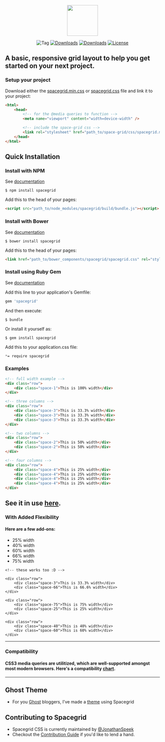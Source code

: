 <div align="center">
    <img style="width:100px;height:auto;" src="https://cdn.rawgit.com/JonathanSpeek/spacegrid/master/spacegrid-logo.svg"/>
    <p align="center">
  <img src="https://img.shields.io/github/tag/jonathanspeek/spacegrid.svg" alt="Tag">
  <a href="https://rubygems.org/gems/spacegrid"><img src="https://img.shields.io/gem/dt/spacegrid.svg" alt="Downloads"></a>
  <a href="https://www.npmjs.com/package/spacegrid"><img src="https://img.shields.io/npm/dt/spacegrid.svg" alt="Downloads"></a>
  <a href="https://github.com/JonathanSpeek/spacegrid/blob/master/LICENSE.txt"><img src="https://img.shields.io/github/license/jonathanspeek/spacegrid.svg" alt="License"></a>
</p>
</div>

A basic, responsive grid layout to help you get started on your next project.
---

### Setup your project

Download either the [spacegrid.min.css](https://raw.githubusercontent.com/JonathanSpeek/spacegrid/master/spacegrid.min.css) or [spacegrid.css](https://raw.githubusercontent.com/JonathanSpeek/spacegrid/master/spacegrid.css) file and link it to your project:

```html
<html>
	<head>
		<!-- for the @media queries to function -->
		<meta name="viewport" content="width=device-width" />

		<!-- include the space-grid css -->
		<link rel="stylesheet" href="path_to/space-grid/css/spacegrid.min.css">
	</head>
</html>
```

## Quick Installation

### Install with NPM
See [documentation](https://www.npmjs.com/search?q=spacegrid)

    $ npm install spacegrid

Add this to the head of your pages:
```html
<script src="path_to/node_modules/spacegrid/build/bundle.js"></script>
```

### Install with Bower
See [documentation](https://github.com/JonathanSpeek/spacegrid_bower.git)

    $ bower install spacegrid

Add this to the head of your pages:
```html
<link href="path_to/bower_components/spacegrid/spacegrid.css" rel="stylesheet" type="text/css">
```


### Install using Ruby Gem
See [documentation](https://rubygems.org/gems/spacegrid)

Add this line to your application's Gemfile:

```ruby
gem 'spacegrid'
```

And then execute:

    $ bundle

Or install it yourself as:

    $ gem install spacegrid

Add this to your application.css file:
```css
*= require spacegrid
```

### Examples

```html
<!-- full width example -->
<div class="row">
	<div class="space-1">This is 100% width</div>
</div>

<!-- three columns -->
<div class="row">
    <div class="space-3">This is 33.3% width</div>
    <div class="space-3">This is 33.3% width</div>
    <div class="space-3">This is 33.3% width</div>
</div>

<!-- two columns -->
<div class="row">
    <div class="space-2">This is 50% width</div>
    <div class="space-2">This is 50% width</div>
</div>

<!-- four columns -->
<div class="row">
    <div class="space-4">This is 25% width</div>
    <div class="space-4">This is 25% width</div>
    <div class="space-4">This is 25% width</div>
    <div class="space-4">This is 25% width</div>
</div>
```

See it in use [here](http://speek.design/spacegrid/).
---
### With Added Flexibility

#### Here are a few add-ons:

* 25% width
* 40% width
* 60% width
* 66% width
* 75% width

```
<!-- these works too :D -->

<div class="row">
    <div class="space-3">This is 33.3% width</div>
    <div class="space-66">This is 66.6% width</div>
</div>

<div class="row">
    <div class="space-75">This is 75% width</div>
    <div class="space-25">This is 25% width</div>
</div>

<div class="row">
    <div class="space-40">This is 40% width</div>
    <div class="space-60">This is 60% width</div>
</div>
```
---
### Compatibility
#### CSS3 media queries are utilitized, which are well-supported amongst most modern browsers. Here's a compatibility [chart](http://caniuse.com/#search=CSS3%20Media%20Queries).
---

## Ghost Theme
- For you [Ghost](http://ghost.org) bloggers, I've made a [theme](https://github.com/JonathanSpeek/spacegrid_ghost_theme) using Spacegrid

## Contributing to Spacegrid
- Spacegrid CSS is currently maintained by [@JonathanSpeek](http://github.com/jonathanspeek)
- Checkout the [Contribution Guide](https://github.com/JonathanSpeek/spacegrid/blob/master/CONTRIBUTING.md) if you'd like to lend a hand. 
